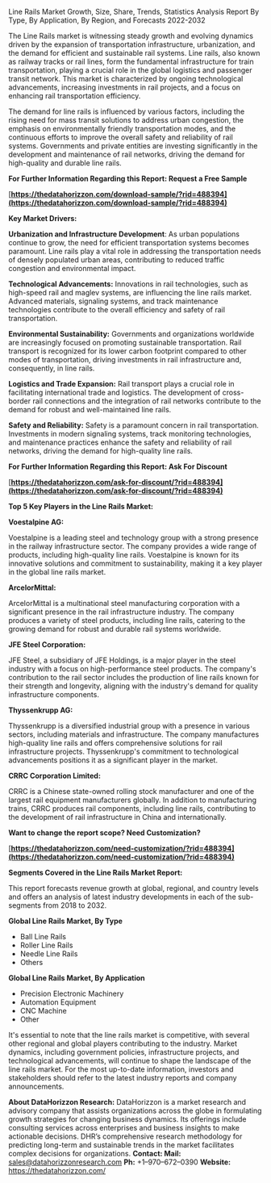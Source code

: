 ﻿Line Rails Market Growth, Size, Share, Trends, Statistics Analysis Report By Type, By Application, By Region, and Forecasts 2022-2032

The Line Rails market is witnessing steady growth and evolving dynamics driven by the expansion of transportation infrastructure, urbanization, and the demand for efficient and sustainable rail systems. Line rails, also known as railway tracks or rail lines, form the fundamental infrastructure for train transportation, playing a crucial role in the global logistics and passenger transit network. This market is characterized by ongoing technological advancements, increasing investments in rail projects, and a focus on enhancing rail transportation efficiency.

The demand for line rails is influenced by various factors, including the rising need for mass transit solutions to address urban congestion, the emphasis on environmentally friendly transportation modes, and the continuous efforts to improve the overall safety and reliability of rail systems. Governments and private entities are investing significantly in the development and maintenance of rail networks, driving the demand for high-quality and durable line rails.

**For Further Information Regarding this Report: Request a Free Sample**

[**https://thedatahorizzon.com/download-sample/?rid=488394](https://thedatahorizzon.com/download-sample/?rid=488394)** 

**Key Market Drivers:**

**Urbanization and Infrastructure Development**: As urban populations continue to grow, the need for efficient transportation systems becomes paramount. Line rails play a vital role in addressing the transportation needs of densely populated urban areas, contributing to reduced traffic congestion and environmental impact.

**Technological Advancements:** Innovations in rail technologies, such as high-speed rail and maglev systems, are influencing the line rails market. Advanced materials, signaling systems, and track maintenance technologies contribute to the overall efficiency and safety of rail transportation.

**Environmental Sustainability:** Governments and organizations worldwide are increasingly focused on promoting sustainable transportation. Rail transport is recognized for its lower carbon footprint compared to other modes of transportation, driving investments in rail infrastructure and, consequently, in line rails.

**Logistics and Trade Expansion:** Rail transport plays a crucial role in facilitating international trade and logistics. The development of cross-border rail connections and the integration of rail networks contribute to the demand for robust and well-maintained line rails.

**Safety and Reliability:** Safety is a paramount concern in rail transportation. Investments in modern signaling systems, track monitoring technologies, and maintenance practices enhance the safety and reliability of rail networks, driving the demand for high-quality line rails.

**For Further Information Regarding this Report: Ask For Discount**

[**https://thedatahorizzon.com/ask-for-discount/?rid=488394](https://thedatahorizzon.com/ask-for-discount/?rid=488394)** 

**Top 5 Key Players in the Line Rails Market:**

**Voestalpine AG:**

Voestalpine is a leading steel and technology group with a strong presence in the railway infrastructure sector. The company provides a wide range of products, including high-quality line rails. Voestalpine is known for its innovative solutions and commitment to sustainability, making it a key player in the global line rails market.

**ArcelorMittal:**

ArcelorMittal is a multinational steel manufacturing corporation with a significant presence in the rail infrastructure industry. The company produces a variety of steel products, including line rails, catering to the growing demand for robust and durable rail systems worldwide.

**JFE Steel Corporation:**

JFE Steel, a subsidiary of JFE Holdings, is a major player in the steel industry with a focus on high-performance steel products. The company's contribution to the rail sector includes the production of line rails known for their strength and longevity, aligning with the industry's demand for quality infrastructure components.

**Thyssenkrupp AG:**

Thyssenkrupp is a diversified industrial group with a presence in various sectors, including materials and infrastructure. The company manufactures high-quality line rails and offers comprehensive solutions for rail infrastructure projects. Thyssenkrupp's commitment to technological advancements positions it as a significant player in the market.

**CRRC Corporation Limited:**

CRRC is a Chinese state-owned rolling stock manufacturer and one of the largest rail equipment manufacturers globally. In addition to manufacturing trains, CRRC produces rail components, including line rails, contributing to the development of rail infrastructure in China and internationally.

**Want to change the report scope? Need Customization?**

[**https://thedatahorizzon.com/need-customization/?rid=488394](https://thedatahorizzon.com/need-customization/?rid=488394)** 

**Segments Covered in the Line Rails Market Report:**

This report forecasts revenue growth at global, regional, and country levels and offers an analysis of latest industry developments in each of the sub-segments from 2018 to 2032.

**Global Line Rails Market, By Type**

- Ball Line Rails
- Roller Line Rails
- Needle Line Rails
- Others

**Global Line Rails Market, By Application**

- Precision Electronic Machinery
- Automation Equipment
- CNC Machine
- Other

It's essential to note that the line rails market is competitive, with several other regional and global players contributing to the industry. Market dynamics, including government policies, infrastructure projects, and technological advancements, will continue to shape the landscape of the line rails market. For the most up-to-date information, investors and stakeholders should refer to the latest industry reports and company announcements.

**About DataHorizzon Research:**DataHorizzon is a market research and advisory company that assists organizations across the globe in formulating growth strategies for changing business dynamics. Its offerings include consulting services across enterprises and business insights to make actionable decisions. DHR’s comprehensive research methodology for predicting long-term and sustainable trends in the market facilitates complex decisions for organizations.**Contact:Mail:** <sales@datahorizzonresearch.com>  **Ph:** +1–970–672–0390**Website:** <https://thedatahorizzon.com/> 

